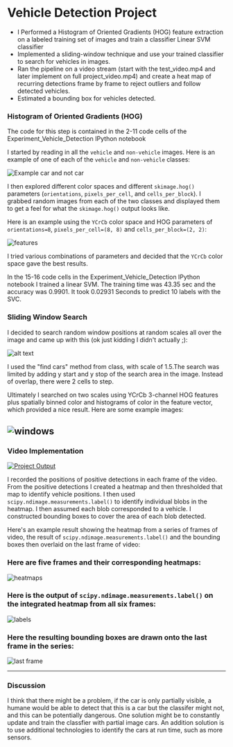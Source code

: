 # Vehicle Detection Project

* I Performed a Histogram of Oriented Gradients (HOG) feature extraction on a labeled training set of images and train a classifier Linear SVM classifier
* Implemented a sliding-window technique and use your trained classifier to search for vehicles in images.
* Ran the pipeline on a video stream (start with the test_video.mp4 and later implement on full project_video.mp4) and create a heat map of recurring detections frame by frame to reject outliers and follow detected vehicles.
* Estimated a bounding box for vehicles detected.


### Histogram of Oriented Gradients (HOG)

The code for this step is contained in the 2-11 code cells of the Experiment_Vehicle_Detection IPython notebook 

I started by reading in all the `vehicle` and `non-vehicle` images.  Here is an example of one of each of the `vehicle` and `non-vehicle` classes:

![Example car and not car](http://i.imgur.com/KcuqkIe.png)

I then explored different color spaces and different `skimage.hog()` parameters (`orientations`, `pixels_per_cell`, and `cells_per_block`).  I grabbed random images from each of the two classes and displayed them to get a feel for what the `skimage.hog()` output looks like.

Here is an example using the `YCrCb` color space and HOG parameters of `orientations=8`, `pixels_per_cell=(8, 8)` and `cells_per_block=(2, 2)`:

![features](http://i.imgur.com/nw9m3Z6.png)


I tried various combinations of parameters and decided that the `YCrCb`
color space gave the best results.

In the 15-16 code cells in the Experiment_Vehicle_Detection IPython notebook I trained a linear SVM. The training time was 43.35 sec and the accuracy was 0.9901. It took 0.02931 Seconds to predict 10 labels with the SVC.

### Sliding Window Search

I decided to search random window positions at random scales all over the image and came up with this (ok just kidding I didn't actually ;):

![alt text](http://i.imgur.com/UhO3O2K.jpg)

I used the "find cars" method from class, with scale of 1.5.The search was limited by adding y start and y stop of the search area in the image.
Instead of overlap, there were 2 cells to step.

Ultimately I searched on two scales using YCrCb 3-channel HOG features plus spatially binned color and histograms of color in the feature vector, which provided a nice result.  Here are some example images:

![windows](http://i.imgur.com/4R0hhQp.png)
---

### Video Implementation

[![Project Output](http://i.imgur.com/2vQZkgJ.png)](https://vimeo.com/229826782 "Project Output")

I recorded the positions of positive detections in each frame of the video.  From the positive detections I created a heatmap and then thresholded that map to identify vehicle positions.  I then used `scipy.ndimage.measurements.label()` to identify individual blobs in the heatmap.  I then assumed each blob corresponded to a vehicle.  I constructed bounding boxes to cover the area of each blob detected.  

Here's an example result showing the heatmap from a series of frames of video, the result of `scipy.ndimage.measurements.label()` and the bounding boxes then overlaid on the last frame of video:

### Here are five frames and their corresponding heatmaps:

![heatmaps](http://i.imgur.com/oBaPFrW.jpg)

### Here is the output of `scipy.ndimage.measurements.label()` on the integrated heatmap from all six frames:
![labels](http://i.imgur.com/esYTUpl.png)

### Here the resulting bounding boxes are drawn onto the last frame in the series:
![last frame](http://i.imgur.com/P07I8M3.png)


---

### Discussion
 
I think that there might be a problem, if the car is only partially visible, a humane would be able to detect that this is a car but the classifer might not, and this can be potentially dangerous.
One solution might be to constantly update and train the classfier with partial image cars. 
An addition solution is to use additional technologies to identify the cars at run time, such as more sensors.


